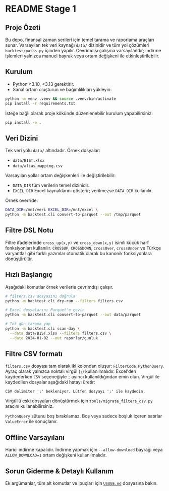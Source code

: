 # README Stage 1

## Proje Özeti
Bu depo, finansal zaman serileri için temel tarama ve raporlama araçları
sunar. Varsayılan tek veri kaynağı `data/` dizinidir ve tüm yol çözümleri
`backtest/paths.py` içinden yapılır. Çevrimdışı çalışma varsayılandır;
indirme işlemleri yalnızca manuel bayrak veya ortam değişkeni ile
etkinleştirilebilir.

## Kurulum
- Python ≥3.10, <3.13 gerektirir.
- Sanal ortam oluşturun ve bağımlılıkları yükleyin:

```bash
python -m venv .venv && source .venv/bin/activate
pip install -r requirements.txt
```

İsteğe bağlı olarak proje kökünde düzenlenebilir kurulum yapabilirsiniz:

```bash
pip install -e .
```

## Veri Dizini
Tek veri yolu `data/` altındadır. Örnek dosyalar:
- `data/BIST.xlsx`
- `data/alias_mapping.csv`

Varsayılan yollar ortam değişkenleri ile değiştirilebilir:
- `DATA_DIR` tüm verilerin temel dizinidir.
- `EXCEL_DIR` Excel kaynaklarını gösterir; verilmezse `DATA_DIR`
  kullanılır.

Örnek override:

```bash
DATA_DIR=/mnt/veri EXCEL_DIR=/mnt/excel \
python -m backtest.cli convert-to-parquet --out /tmp/parquet
```

## Filtre DSL Notu
Filtre ifadelerinde `cross_up(x,y)` ve `cross_down(x,y)` isimli küçük harf
fonksiyonları kullanılır. `CROSSUP`, `CROSSDOWN`, `crossOver`, `crossUnder`
ve Türkçe varyantlar gibi farklı yazımlar otomatik olarak bu kanonik
fonksiyonlara dönüştürülür.

## Hızlı Başlangıç
Aşağıdaki komutlar örnek verilerle çevrimdışı çalışır.

```bash
# filters.csv dosyasını doğrula
python -m backtest.cli dry-run --filters filters.csv

# Excel dosyalarını Parquet'e çevir
python -m backtest.cli convert-to-parquet --out data/parquet

# Tek gün tarama yap
python -m backtest.cli scan-day \
  --data data/BIST.xlsx --filters filters.csv \
  --date 2024-01-02 --out raporlar/gunluk
```

## Filtre CSV formatı

`filters.csv` dosyası tam olarak iki kolondan oluşur:
`FilterCode;PythonQuery`. Ayraç olarak yalnızca noktalı virgül (`;`)
kullanılmalıdır. Excel'den kaydederken `CSV` seçeneğiyle `;` ayırıcı
kullanıldığından emin olun. Virgül ile kaydedilen dosyalar aşağıdaki hatayı
üretir:

```
CSV delimiter ';' bekleniyor. Lütfen dosyayı ';' ile kaydedin.
```

Virgüllü eski dosyaları dönüştürmek için `tools/migrate_filters_csv.py`
aracını kullanabilirsiniz.

`PythonQuery` sütunu boş bırakılamaz. Boş veya sadece boşluk içeren
satırlar `ValueError` ile sonuçlanır.

## Offline Varsayılanı
Harici indirme kapalıdır. İndirme yapmak için
`--allow-download` bayrağı veya `ALLOW_DOWNLOAD=1` ortam değişkeni
kullanılmalıdır.

## Sorun Giderme & Detaylı Kullanım
Ek argümanlar, tüm alt komutlar ve ipuçları için
[`USAGE.md`](USAGE.md) dosyasına bakın.
